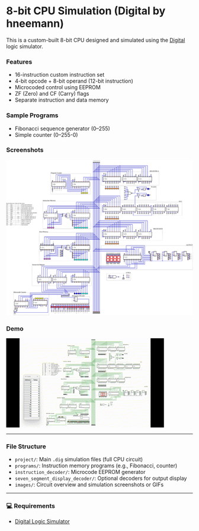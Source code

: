 # 8-bit CPU Simulation (Digital by hneemann)

This is a custom-built 8-bit CPU designed and simulated using the [Digital](https://github.com/hneemann/Digital) logic simulator.

### Features
- 16-instruction custom instruction set
- 4-bit opcode + 8-bit operand (12-bit instruction)
- Microcoded control using EEPROM
- ZF (Zero) and CF (Carry) flags
- Separate instruction and data memory

### Sample Programs
- Fibonacci sequence generator (0–255)
- Simple counter (0–255-0)

### Screenshots
![circuit_overview](images/circuit_overview.svg)

### Demo
![fibonacci_run](images/fibonacci_run.gif)

---

### File Structure

- `project/`: Main `.dig` simulation files (full CPU circuit)
- `programs/`: Instruction memory programs (e.g., Fibonacci, counter)
- `instruction_decoder/`: Microcode EEPROM generator
- `seven_segment_display_decoder/`: Optional decoders for output display
- `images/`: Circuit overview and simulation screenshots or GIFs

---

### 💻 Requirements
- [Digital Logic Simulator](https://github.com/hneemann/Digital)


